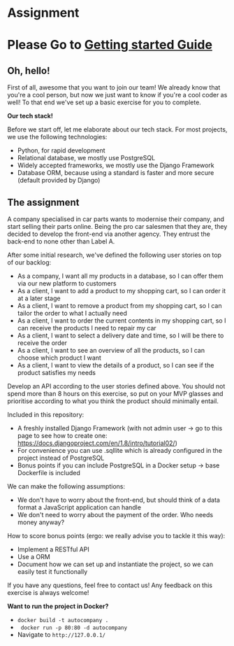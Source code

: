 # Assignment

# Please Go to [Getting started Guide](./Getting_started.md)

Oh, hello!
---------
First of all, awesome that you want to join our team! We already know that you're a cool person, but now we just want to know if you're a cool coder as well! To that end we've set up a basic exercise for you to complete.

**Our tech stack!**

Before we start off, let me elaborate about our tech stack. For most projects, we use the following technologies:

* Python, for rapid development
* Relational database, we mostly use PostgreSQL 
* Widely accepted frameworks, we mostly use the Django Framework
* Database ORM, because using a standard is faster and more secure (default provided by Django)

The assignment
---------
A company specialised in car parts wants to modernise their company, and start selling their parts online. Being the pro car salesmen that they are, they decided to develop the front-end via another agency. They entrust the back-end to none other than Label A.

After some initial research, we've defined the following user stories on top of our backlog:

* As a company, I want all my products in a database, so I can offer them via our new platform to customers
* As a client, I want to add a product to my shopping cart, so I can order it at a later stage
* As a client, I want to remove a product from my shopping cart, so I can tailor the order to what I actually need
* As a client, I want to order the current contents in my shopping cart, so I can receive the products I need to repair my car
* As a client, I want to select a delivery date and time, so I will be there to receive the order
* As a client, I want to see an overview of all the products, so I can choose which product I want
* As a client, I want to view the details of a product, so I can see if the product satisfies my needs

Develop an API according to the user stories defined above. You should not spend more than 8 hours on this exercise, so put on your MVP glasses and prioritise according to what you think the product should minimally entail.

Included in this repository:

* A freshly installed Django Framework (with not admin user -> go to this page to see how to create one: https://docs.djangoproject.com/en/1.8/intro/tutorial02/)
* For convenience you can use .sqllite which is already configured in the project instead of PostgreSQL
* Bonus points if you can include PostgreSQL in a Docker setup -> base Dockerfile is included

We can make the following assumptions:

* We don't have to worry about the front-end, but should think of a data format a JavaScript application can handle
* We don't need to worry about the payment of the order. Who needs money anyway?

How to score bonus points (ergo: we really advise you to tackle it this way):

* Implement a RESTful API
* Use a ORM
* Document how we can set up and instantiate the project, so we can easily test it functionally

If you have any questions, feel free to contact us! Any feedback on this exercise is always welcome!


**Want to run the project in Docker?**

- ```docker build -t autocompany .```
- ``` docker run -p 80:80 -d autocompany```
- Navigate to ```http://127.0.0.1/```

